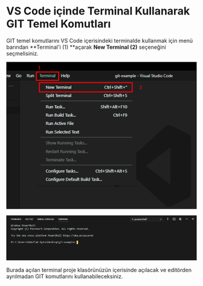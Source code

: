 # VS Code içinde Terminal Kullanarak GIT Temel Komutları

GIT temel komutlarını VS Code içerisindeki terminalde kullanmak için menü barından **Terminal'i (1) **açarak **New Terminal (2)** seçeneğini seçmelisiniz.

![new-terminal-1](https://raw.githubusercontent.com/Kodluyoruz/taskforce/git/git/vs-code-icinde-terminal-kullanarak-git-temel-komutlari/figures/1-new-terminal-1.png)

![new-terminal-2](https://raw.githubusercontent.com/Kodluyoruz/taskforce/git/git/vs-code-icinde-terminal-kullanarak-git-temel-komutlari/figures/1-new-terminal-2.png)

Burada açılan terminal proje klasörünüzün içerisinde açılacak ve editörden ayrılmadan GIT komutlarını kullanabileceksiniz.